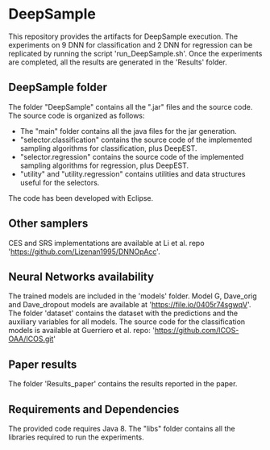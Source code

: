 # DeepSample

This repository provides the artifacts for DeepSample execution. 
The experiments on 9 DNN for classification and 2 DNN for regression can be replicated by running the script 'run_DeepSample.sh'.
Once the experiments are completed, all the results are generated in the 'Results' folder.

## DeepSample folder
The folder "DeepSample" contains all the ".jar" files and the source code.
The source code is organized as follows:
- The "main" folder contains all the java files for the jar generation.
- "selector.classification" contains the source code of the implemented sampling algorithms for classification, plus DeepEST.
- "selector.regression" contains the source code of the implemented sampling algorithms for regression, plus DeepEST.
- "utility" and "utility.regression" contains utilities and data structures useful for the selectors.

The code has been developed with Eclipse.

## Other samplers
CES and SRS implementations are available at Li et al. repo 'https://github.com/Lizenan1995/DNNOpAcc'.

## Neural Networks availability
The trained models are included in the 'models' folder. Model G, Dave_orig and Dave_dropout models are available at 'https://file.io/0405r74sgwqV'.
The folder 'dataset' contains the dataset with the predictions and the auxiliary variables for all models.
The source code for the classification models is available at Guerriero et al. repo: 'https://github.com/ICOS-OAA/ICOS.git'

## Paper results
The folder 'Results_paper' contains the results reported in the paper.

## Requirements and Dependencies
The provided code requires Java 8.
The "libs" folder contains all the libraries required to run the experiments.